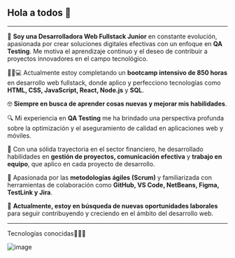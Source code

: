## Hola a todos 👋

---

🏫 **Soy una Desarrolladora Web Fullstack Junior** en constante evolución, apasionada por crear soluciones digitales efectivas con un enfoque en **QA Testing**. Me motiva el aprendizaje continuo y el deseo de contribuir a proyectos innovadores en el campo tecnológico.

🧑‍🎓💻 Actualmente estoy completando un **bootcamp intensivo de 850 horas** en desarrollo web fullstack, donde aplico y perfecciono tecnologías como **HTML, CSS, JavaScript, React, Node.js** y **SQL**.

🤓 **Siempre en busca de aprender cosas nuevas y mejorar mis habilidades**.

🔍 Mi experiencia en **QA Testing** me ha brindado una perspectiva profunda sobre la optimización y el aseguramiento de calidad en aplicaciones web y móviles.

🏦 Con una sólida trayectoria en el sector financiero, he desarrollado habilidades en **gestión de proyectos, comunicación efectiva** y **trabajo en equipo**, que aplico en cada proyecto de desarrollo.

🎯 Apasionada por las **metodologías ágiles (Scrum)** y familiarizada con herramientas de colaboración como **GitHub, VS Code, NetBeans, Figma, TestLink y Jira**.

🤔 **Actualmente, estoy en búsqueda de nuevas oportunidades laborales** para seguir contribuyendo y creciendo en el ámbito del desarrollo web.

---

Tecnologías conocidas👨🏻‍💻


![image](https://github.com/user-attachments/assets/61424371-695c-4f48-a58c-1f3d1d0da784)




